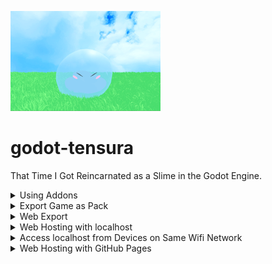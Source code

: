 ![Thumbnail](/ci/thumbnail.png)

# godot-tensura
That Time I Got Reincarnated as a Slime in the Godot Engine.

<details>
<summary>Using Addons</summary>

### Installing the Addon
1. Download [install-3d-player-controller.sh](ci/install-3d-player-controller.sh)
1. Move the file to a folder named `ci` in your project
1. Open your project in VS Code
1. Open the "Git Bash" terminal
1. Run `bash ci/install-3d-player-controller.sh`
	- This script will download the [3d_player_controller](/addons/3d_player_controller) folder from _this_ repo and then cleanup the `.git` files/folders.

</details>

<details>
<summary>Export Game as Pack</summary>

## Game Pack
This game can be [exported](https://docs.godotengine.org/en/stable/tutorials/export/exporting_pcks.html#generating-pck-files) as a `.pck` and [imported](https://docs.godotengine.org/en/stable/tutorials/export/exporting_pcks.html#opening-pck-files-at-runtime) into another Godot game client, like the [Godot Game Client](https://github.com/kirbycope/godot-game-client).

### Export Game as Pack Using Godot
1. Select "Project" > "Export.."
	1. Download the Presets, if prompted
1. Select "Add..."
1. Select "Web"
1. Select "Export PCK/ZIP..."
1. Change the type to "Godot Project Pack (*.pck)"
1. Select "Save"

### Export Game as Pack Using Bash
1. Open the root folder using [VS Code](https://code.visualstudio.com/)
	- If you use GitHub Desktop, select the "Open in Visual Studio" button
1. Open the [integrated terminal](https://code.visualstudio.com/docs/editor/integrated-terminal) using the "Git Bash" profile
1. Run the following command, `bash ci/export-pack.sh`

</details>

<details>
<summary>Web Export</summary>

### Export Game as Web App
1. Select "Project" > "Export..."
1. Select the preset "Web (Runnable)"
1. Select "Export Project..."
1. Select the "docs" folder
	- The GitHub Pages config points to the `main` branch and `/docs` directory
1. Enter `index.html`
1. Select "Save"
1. Commit the code to trigger a GitHub Pages deployment (above)

### Export Game as Web App Using Bash
1. Open the root folder using [VS Code](https://code.visualstudio.com/)
	- If you use GitHub Desktop, select the "Open in Visual Studio" button
1. Open the [integrated terminal](https://code.visualstudio.com/docs/editor/integrated-terminal) using the "Git Bash" profile
1. Run the following command, `bash ci/export-web.sh`

</details>

<details>
<summary>Web Hosting with localhost</summary>

### Install and Enable Live Server
[Live Server](https://marketplace.visualstudio.com/items?itemName=ritwickdey.LiveServer) allows you to host web pages, locally, from VSCode.

### Running/Hosting the App Locally
1. In VSCode's Explorer right-click on [docs/index.html](docs/index.html) and select "Open with Live Server"
1. Then you visit [https://127.0.0.1:5500/docs/index.html](https://127.0.0.1:5500/docs/index.html)
1. To get your "Host Local IP Address", use terminal to run:
	- [Windows] `ipconfig`
	- [MacOS] `ipconfig getifaddr en0`
1. On a device connected to the same wifi as the host, navigate to `https://{host.local.ip.address}:5500/docs/index.html`
	- Replace `{host.local.ip.address}` with your "Host Local IP Address" from earlier

</details>

<details>
<summary>Access localhost from Devices on Same Wifi Network</summary>

### Generate HTTPS Certificate
"Secure Context - Check web server configuration (use HTTPS)" The following features required to run Godot projects on the Web. Do the following to setup
1. Download and install the [ssl binary](https://wiki.openssl.org/index.php/Binaries)
	- [Windows] Use [OpenSSL for Windows](https://slproweb.com/products/Win32OpenSSL.html)
	- [MacOS] Use [Homebrew](https://brew.sh/) by running, `brew install openssl@3`
1. Confirm installation by running `openssl -v` in cmd/terminal
1. Open the root folder using [VS Code](https://code.visualstudio.com/)
	- If you use GitHub Desktop, select the "Open in Visual Studio" button
1. Open the [integrated terminal](https://code.visualstudio.com/docs/editor/integrated-terminal)
1. Run `openssl genrsa -aes256 -out localhost.key 2048`
	- You will be prompted for a "PEM pass phrase", remember this for the next step
	- `godot`
1. Run `openssl req -days 3650 -new -newkey rsa:2048 -key localhost.key -x509 -out localhost.pem`
	- You will be prompted for the "PEM pass phrase"
	- Fill out the rest of the information as the prompts request
		- "Country Name (2 letter code) [AU]:"`US`
		- "State or Province Name (full name) [Some-State]:"`WA`
		- "Locality Name (eg, city) []:"`Seattle`
		- "Organization Name (eg, company) [Internet Widgits Pty Ltd]:"`Timothy Cope`
		- "Organizational Unit Name (eg, section) []:"`Development`
		- "Common Name (e.g. server FQDN or YOUR name) []:"`localhost`
		- "Email Address []:"`kirbycope@gmail.com`
1. Open/Create `.vscode/settings.json` in the root of your project
1. Copy+paste the following:
	```
	{
		"liveServer.settings.root": "/",
		"liveServer.settings.https": {
			"enable": true,
			"cert": "{path/to/your/}localhost.pem",
			"key": "{path/to/your/}localhost.key",
			"passphrase": "{PEM pass phrase}"
		}
	}
	```
	- Replace `{PEM pass phrase}` with your "PEM pass phrase" from earlier
1. Restart VSCode (or the terminal, at least)

</details>

<details>
<summary>Web Hosting with GitHub Pages</summary>

### Set Up GitHub Pages
Note: This only needs to be done once.
1. Go to the "Settings" tab of the repo
1. Select "Pages" from left-nav
1. Select `main` branch and `/docs` directory, then select "Save"
	- A GitHub Action will deploy your website
1. On the main page of the GitHub repo, click the gear icon next to "About"
1. Select "Use your GitHub Pages website", then select "Save changes"

### Set Up Godot
Note: This only needs to be done once.</br>
The following is needed to work with GitHub Pages.
1. Select "Project" > "Export..."
	- If you see errors, click the link for "Manage Export Templates" and then click "Download and Install"
1. Select the preset "Web (Runnable)"
1. For "Head Include", enter `<script src="coi-serviceworker.js"></script>`
1. Download [coi.js](https://github.com/gzuidhof/coi-serviceworker/raw/master/coi-serviceworker.js) and add it to the `/docs` directory

</details>
